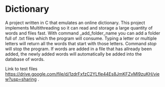 # Dictionary
A project written in C that emulates an online dictionary. This project implements Multithreading so it can read and storage a large quantity of words and files fast. With command _add_folder_name you can add a folder full of .txt files which the program will consume. Typing a letter or multiple letters will return all the words that start with those letters. Command _stop_ will stop the program. If words are added in a file that has allready been added, the newly added words will automatically be added into the database of words. 

Link to test files https://drive.google.com/file/d/1zdrFxfzC2YLfle44Es8JmKFZvMl9zuKH/view?usp=sharing .
